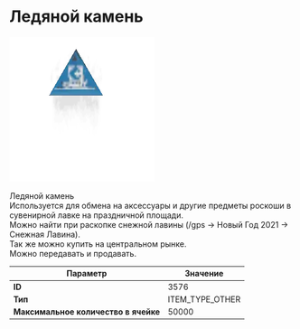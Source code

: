 # Ледяной камень

![Item Image](../img/3576.webp?raw=true)

Ледяной камень<br>Используется для обмена на аксессуары и другие предметы роскоши в сувенирной лавке на праздничной площади. <br>Можно найти при раскопке снежной лавины (/gps -> Новый Год 2021 -> Снежная Лавина).<br>Так же можно купить на центральном рынке. <br>Можно передавать и продавать.


| Параметр | Значение |
|----------|----------|
| **ID** | 3576 |
| **Тип** | ITEM_TYPE_OTHER |
| **Максимальное количество в ячейке** | 50000 |

